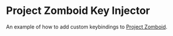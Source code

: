 # Project Zomboid Key Injector

An example of how to add custom keybindings to [Project Zomboid](http://projectzomboid.com/).
